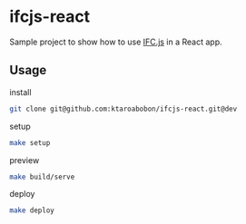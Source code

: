 # ifcjs-react

Sample project to show how to use [IFC.js](https://ifcjs.github.io/info/ja/) in a React app.

## Usage

install

```bash
git clone git@github.com:ktaroabobon/ifcjs-react.git@dev
```

setup

```bash
make setup
```

preview

```bash
make build/serve
```

deploy

```bash
make deploy
```
